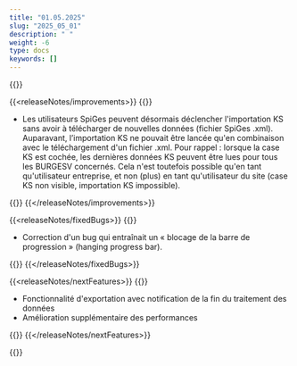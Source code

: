```yaml
---
title: "01.05.2025" 
slug: "2025_05_01" 
description: " "
weight: -6
type: docs
keywords: []
---
```


{{<releaseNotes>}}

{{<releaseNotes/improvements>}}
{{<markdown>}}

- Les utilisateurs SpiGes peuvent désormais déclencher l'importation KS sans avoir à télécharger de nouvelles données (fichier SpiGes .xml). Auparavant, l’importation KS ne pouvait être lancée qu'en combinaison avec le téléchargement d'un fichier .xml.
Pour rappel : lorsque la case KS est cochée, les dernières données KS peuvent être lues pour tous les BURGESV concernés. Cela n'est toutefois possible qu'en tant qu'utilisateur entreprise, et non (plus) en tant qu'utilisateur du site (case KS non visible, importation KS impossible).

{{</markdown>}}
{{</releaseNotes/improvements>}}

{{<releaseNotes/fixedBugs>}}
{{<markdown>}}

- Correction d'un bug qui entraînait un « blocage de la barre de progression » (hanging progress bar).

{{</markdown>}}
{{</releaseNotes/fixedBugs>}}

{{<releaseNotes/nextFeatures>}}
{{<markdown>}}

- Fonctionnalité d'exportation avec notification de la fin du traitement des données
- Amélioration supplémentaire des performances

{{</markdown>}}
{{</releaseNotes/nextFeatures>}}

{{</releaseNotes>}}
